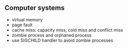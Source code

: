 ## Computer systems
* virtual memory
* page fault
* cache miss: capacity miss, cold miss and conflict miss
* zombie process and orphaned process
* use SIGCHILD handler to avoid zombie processes
